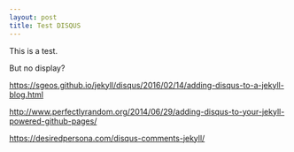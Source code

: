 ```yaml
---
layout: post
title: Test DISQUS
---
```


This is a test.

But no display?

https://sgeos.github.io/jekyll/disqus/2016/02/14/adding-disqus-to-a-jekyll-blog.html

http://www.perfectlyrandom.org/2014/06/29/adding-disqus-to-your-jekyll-powered-github-pages/

https://desiredpersona.com/disqus-comments-jekyll/
